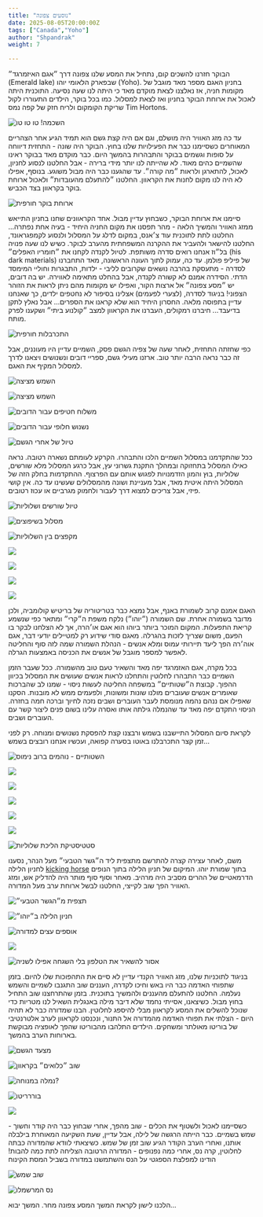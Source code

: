 ```yaml
---
title: "נוסעים צפונה"
date: 2025-08-05T20:00:00Z
tags: ["Canada","Yoho"]
author: "Shpandrak"
weight: 7

---
```


הבוקר חזרנו להשכים קום, נתחיל את המסע שלנו צפונה דרך ״אגם האיזמרגד״ (Emerald lake) שבפארק הלאומי יוהו (Yoho). בחניון האגם מספר מאד מוגבל של מקומות חניה, אז נאלצנו לצאת מוקדם מאד כי היתה לנו שעה נסיעה. התוכנית היתה לאכול את ארוחת הבוקר בחניון ואז לצאת למסלול. כמו בכל בוקר, הילדים התעוררו לקול שריקת הקומקום ולריח חזק של קפה נמס Tim Hortons.

![](goodMorning.jpg "השכמה! טו טו טו")

עד כה מזג האוויר היה מושלם, וגם אם היה קצת גשם הוא תמיד הגיע אחר הצהריים המאוחרים כשסיימנו כבר את הפעילויות שלנו בחוץ. הבוקר היה שונה - התחזית דיווחה על סופות וגשמים בבוקר והתבהרות בהמשך היום. כבר מוקדם מאד בבוקר ראינו שהשמיים כהים מאוד. לא שהייתה לנו יותר מידי ברירה - אבל החלטנו לנסוע לחניון, לאכול, להתארגן ולראות ״מה קורה״. עד שהגענו כבר היה מבול משוגע. בנוסף, אפילו לא היה לנו מקום לחנות את הקראוון. החלטנו ״להתעלם מהעובדות״ ולאכול ארוחת בוקר בקראוון בצד הכביש.

![](breakfastRain.jpg "ארוחת בוקר חורפית")

סיימנו את ארוחת הבוקר, כשבחוץ עדיין מבול. אחד הקראוונים שחנו בחניון התייאש ממזג האוויר והמשיך הלאה - מהר תפסנו את מקום החניה היחיד - בעיה אחת נפתרה... החלטנו לתת לתוכנית עוד צ׳אנס, במקום לדלג על המסלול ולנסוע לקמפגראונד, החלטנו להישאר ולהעביר את ההקרנה המשפחתית מהערב לבוקר. כשיש לנו שעה פנויה בל״וז אנחנו רואים סדרה משותפת. לטיול לקנדה לקחנו את ״חומריו האפלים״ (his dark materials) של פיליפ פולמן. עד כה, עמוק לתוך העונה הראשונה, מאד התחברנו לסדרה - מתעסקת בהרבה נושאים שקרובים לליבי - ילדות, התבגרות וחוליי המימסד הדתי. הסידרה אמנם לא קשורה לקנדה, אבל בהחלט מתאימה לאווירה. יש בה דובים, יש ״מסע צפונה״ אל ארצות הקור, ואפילו יש מקומות מהם ניתן לראות את הזוהר הצפוני! בניגוד לסדרה, (לצערי לפעמים) אצלינו בסיפור לא נחטפים ילדים, כך שאנחנו עדיין בתפוסה מלאה.  החסרון היחיד הוא שלא קראנו את הספרים... אבל נאלץ לתקן בדיעבד... חיברנו רמקולים, העברנו את הקראוון למצב ״קולנוע ביתי״ ושקענו לפרק מותח.

![](raindyCuddling.jpg "התכרבלות חורפית")

כפי שחזתה התחזית, לאחר שעה של צפיה הגשם פסק, השמיים עדיין היו מעוננים, אבל זה כבר נראה הרבה יותר טוב. ארזנו מעילי גשם, ספריי דובים ונשנושים ויצאנו לדרך למסלול המקיף את האגם.

![](emerlad1.jpg "השמש מציצה")

![](emerald2.jpg "השמש מציצה")

![](emeraldBearWarning.jpg "משלוח חטיפים עבור הדובים")

![](emeraldBerries.jpg "נשנוש חלופי עבור הדובים")

![](emeraldWetLeaves.jpg "טיול של אחרי הגשם")

ככל שהתקדמנו במסלול השמיים הלכו והתבהרו. הקרקע לעומתם נשארה רטובה. נראה כאילו המסלול בתחזוקה ובמהלך התקנת גשרוני עץ, אבל כרגע המסלול מלא שורשים, שלוליות, בוץ והמון הזדמנויות לפגוש אותם עם הפרצוף. ההתקדמות בחלק הזה של המסלול היתה איטית מאד, אבל מעניינת ושונה מהמסלולים שעשינו עד כה. אין קושי פיזי, אבל צריכים למצוא דרך לעבור ולחמוק מגרביים או עכוז רטובים.

![](emeraldRoots.jpg "טיול שורשים ושלוליות")

![](emeraldNemala.jpg "מסלול בשיפוצים")

![](emeraldPuddle.jpg "מקפצים בין השלוליות")

![](emeraldPitim.jpg)

![](emeraldPitim2.jpg)

![](emeraldFamily.jpg)

![](emeraldPano.jpg)

האגם אמנם קרוב לשמורת באנף, אבל נמצא כבר בטריטוריה של בריטיש קולומביה, ולכן מדובר בשמורה אחרת. שם השמורה (״יוהו״) נלקח משפת ה״קרי״ ומתאר כפי שנשמע קריאת התפעלות. המקום המוכר ביותר ביוהו הוא אגם או׳הרה, אך לא הצלחנו לבקר בו הפעם, משום שצריך לזכות בהגרלה. מאגם סודי שידוע רק למטיילים יודעי דבר, אגם אוה׳רה הפך ליעד תיירותי עמוס ומלא אנשים - הנהלת השמורה שמה לזה סוף והחליטה לאפשר למספר מוגבל של אנשים את הכניסה באמצעות הגרלה.

בכל מקרה, אגם האזמרגד יפה מאד והשאיר טעם טוב מהשמורה. ככל שעבר הזמן השמיים כבר התבהרו לחלוטין והתחלנו לראות אנשים שעושים את המסלול בכיוון ההפוך. קבוצת ה״שטותיים״ במשפחה החליטה לעשות ניסוי - שמנו לב שהברכות שאומרים אנשים שעוברים מולנו שונות ומשונות, ולפעמים ממש לא מובנות. הסקנו שאפילו אם ננהם נהמה מנומסת לעבר העוברים ושבים נזכה לחיוך וברכה חמה בחזרה. הניסוי התקדם יפה מאד עד שהנמלה גילתה אותו ואסרה עלינו בשום פנים ליצור קשר עם העוברים ושבים.

לקראת סיום המסלול התיישבנו בשמש ורבצנו קצת להפסקת נשנושים ומנוחה. רק לפני זמן קצר התכרבלנו באוטו בסערה קפואה, ועכשיו אנחנו רובצים בשמש...

![](emeraldShtut.jpg "השטותיים - נוהמים ברוב נימוס")

![](emeraldKids.jpg)

![](emeraldSunny1.jpg)

![](emeraldSunny2.jpg)

![](emeraldSunny3.jpg)

![](emeraldSunny4.jpg)

![](emeraldStats.jpg "סטטיסטיקת הליכת שלוליות")

משם, לאחר עצירה קצרה להתרשם מתצפית ליד ה״גשר הטבעי״ מעל הנהר, נסענו לחניון הלילה [kicking horse](https://parks.canada.ca/pn-np/bc/yoho/activ/camping/avantpays-frontcountry#kickinghorse) בתוך שמורת יוהו. המיקום של חניון הלילה בתוך הנופים הדרמאטיים של ההרים מסביב היה מרהיב. מאחר וסוף סוף מותר היה להדליק אש, ומזג האוויר הפך שוב לקייצי, החלטנו לבשל ארוחת ערב מעל המדורה.

![](naturalBridge.jpg "תצפית מ״הגשר הטבעי״")

![](yohoCampground1.jpg "חניון הלילה ב״יוהו״")

![](yohoCampground2.jpg "אוספים עצים למדורה")

![](yohoCampground3.jpg)

![](yohoCampground4.jpg "אסור להשאיר את הטלפון בלי השגחה אפילו לשניה")

בניגוד לתוכניות שלנו, מזג האוויר הקנדי עדיין לא סיים את התהפוכות שלו להיום. בזמן שתפוחי האדמה כבר היו באש וחיכו לקדרה, העננים שוב התגנבו לשמיים והשמש נעלמה. החלטנו להתעלם מהעננים ולהמשיך בתוכנית. בזמן שהתרחצנו שוב התחיל בחוץ מבול. כשיצאנו, אסייתי נחמד שלא דיבר מילה באנגלית השאיל לנו מטריות כדי שנוכל להשלים את המסע לקראוון מבלי להיספג לחלוטין. הבנו שמדורה כבר לא תהיה היום - הצלתי את תפוחי האדמה מהמדורה אל התנור, ונכנסנו לקראוון לערב אלטרנטיבי של בוריטו מאולתר ומשחקים. הילדים התלהבו מהבוריטו שהפך לאופציה מבוקשת בארוחות הערב בהמשך. 

![](yohoRainWalk.jpg "מצעד הגשם")

![](yohoCampground5.jpg "שוב ״כלואים״ בקראוון")

![](yohoNemalaDesert.jpg "נמלה במנוחה?")

![](yohoDinner1.jpg "בוררריטו")

![](yohoDinner2.jpg)

כשסיימנו לאכול ולשטוף את הכלים - שוב מהפך, אחרי שבחוץ כבר היה קודר וחשוך - שמש בשמיים. כבר הייתה הרגשה של לילה, אבל עדיין, שעת השקיעה המאוחרת בילבלה אותנו, ואחרי הערב הקודר הגיע שוב זמן של שמש. כשיצאתי לוודא שהמדורה כבתה לחלוטין, קרה נס, אחרי כמה נפנופים - המדורה הרטובה הצליחה לתת כמה להבות! הודינו למפלצת הספגטי על הנס והשתמשנו במדורה בשביל המסת הקינוח

![](yohoSunAfter.jpg "שוב שמש")

![](yohoMarshmallows.jpg "נס המרשמלו")

הלכנו לישון לקראת המשך המסע צפונה מחר. המשך יבוא...
